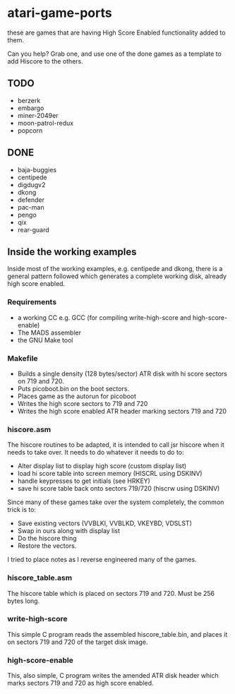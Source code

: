 # atari-game-ports

these are games that are having High Score Enabled functionality added to them.

Can you help? Grab one, and use one of the done games as a template to add Hiscore to the others.

## TODO

* berzerk
* embargo
* miner-2049er
* moon-patrol-redux
* popcorn

## DONE

* baja-buggies
* centipede
* digdugv2
* dkong
* defender
* pac-man
* pengo
* qix
* rear-guard

## Inside the working examples

Inside most of the working examples, e.g. centipede and dkong, there is a general pattern followed which generates a complete working disk, already high score enabled.

### Requirements

* a working CC e.g. GCC (for compiling write-high-score and high-score-enable)
* The MADS assembler 
* the GNU Make tool

### Makefile

* Builds a single density (128 bytes/sector) ATR disk with hi score sectors on 719 and 720. 
* Puts picoboot.bin on the boot sectors.
* Places game as the autorun for picoboot
* Writes the high score sectors to 719 and 720
* Writes the high score enabled ATR header marking sectors 719 and 720

### hiscore.asm

The hiscore routines to be adapted, it is intended to call jsr hiscore when it needs to take over. It needs to do whatever it needs to do to:

* Alter display list to display high score (custom display list)
* load hi score table into screen memory (HISCRL using DSKINV)
* handle keypresses to get initials (see HRKEY)
* save hi score table back onto sectors 719/720 (hiscrw using DSKINV)

Since many of these games take over the system completely, the common trick is to:

* Save existing vectors (VVBLKI, VVBLKD, VKEYBD, VDSLST)
* Swap in ours along with display list
* Do the hiscore thing
* Restore the vectors.

I tried to place notes as I reverse engineered many of the games.

### hiscore_table.asm

The hiscore table which is placed on sectors 719 and 720. Must be 256 bytes long.

### write-high-score

This simple C program reads the assembled hiscore_table.bin, and places it on sectors 719 and 720 of the target disk image.

### high-score-enable

This, also simple, C program writes the amended ATR disk header which marks sectors 719 and 720 as high score enabled.

